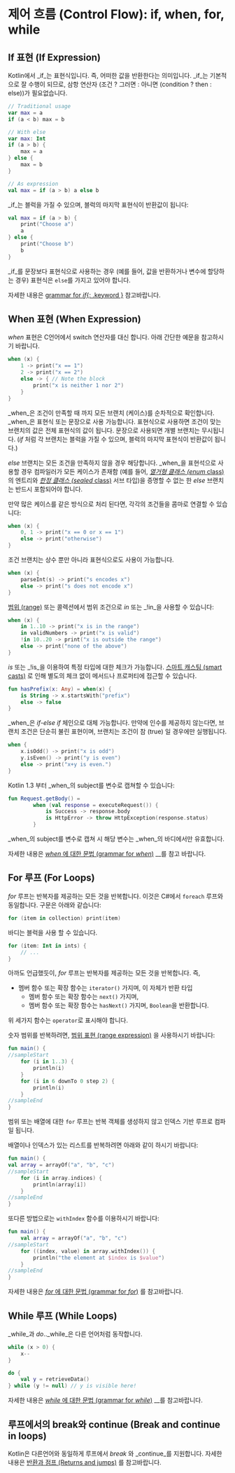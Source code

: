 # 제어 흐름 \(Control Flow\): if, when, for, while

## If 표현 \(If Expression\)

Kotlin에서 _if_는 표현식입니다. 즉, 어떠한 값을 반환한다는 의미입니다. _if_는 기본적으로 잘 수행이 되므로, 삼항 연산자 \(조건 ? 그러면 : 아니면 \(condition ? then : else\)\)가 필요없습니다.

```kotlin
// Traditional usage 
var max = a 
if (a < b) max = b

// With else 
var max: Int
if (a > b) {
    max = a
} else {
    max = b
}

// As expression 
val max = if (a > b) a else b
```

_if_는 블럭을 가질 수 있으며, 블럭의 마지막 표현식이 반환값이 됩니다:

```kotlin
val max = if (a > b) {
    print("Choose a")
    a
} else {
    print("Choose b")
    b
}
```

_if_를 문장보다 표현식으로 사용하는 경우 \(예를 들어, 값을 반환하거나 변수에 할당하는 경우\) 표현식은 `else`를 가지고 있어야 합니다.

자세한 내용은 [grammar for _if_{: .keyword }](https://kotlinlang.org/docs/reference/grammar.html#ifExpression) 참고바랍니다.

## When 표현 \(When Expression\)

_when_ 표현은 C언어에서 switch 연산자를 대신 합니다. 아래 간단한 예문을 참고하시기 바랍니다.

```kotlin
when (x) {
    1 -> print("x == 1")
    2 -> print("x == 2")
    else -> { // Note the block
        print("x is neither 1 nor 2")
    }
}
```

_when_은 조건이 만족할 때 까지 모든 브랜치 \(케이스\)를 순차적으로 확인합니다. _when_은 표현식 또는 문장으로 사용 가능합니다. 표현식으로 사용하면 조건이 맞는 브랜치의 값은 전체 표현식의 값이 됩니다. 문장으로 사용되면 개별 브랜치는 무시됩니다. \(_if_ 처럼 각 브랜치는 블럭을 가질 수 있으며, 블럭의 마지막 표현식이 반환값이 됩니다.\)

_else_ 브랜치는 모든 조건을 만족하지 않을 경우 해당합니다. _when_을 표현석으로 사용할 경우 컴파일러가 모든 케이스가 존재함 \(예를 들어, [_열거형 클래스 \(enum_ class\)](../classes-and-objects/class-enum-classes.md) 의 엔트리와 [_한정 클래스 \(sealed_ class\)](../classes-and-objects/class-sealed-classes.md) 서브 타입\)을 증명할 수 없는 한 _else_ 브랜치는 반드시 포함되어야 합니다.

만약 많은 케이스를 같은 방식으로 처리 된다면, 각각의 조건들을 콤마로 연결할 수 있습니다:

```kotlin
when (x) {
    0, 1 -> print("x == 0 or x == 1")
    else -> print("otherwise")
}
```

조건 브랜치는 상수 뿐만 아니라 표현식으로도 사용이 가능합니다.

```kotlin
when (x) {
    parseInt(s) -> print("s encodes x")
    else -> print("s does not encode x")
}
```

[범위 \(range\)](../collections/ranges-and-progressions-1.md) 또는 콜렉션에서 범위 조건으로 _in_ 또는 _!in_을 사용할 수 있습니다:

```kotlin
when (x) {
    in 1..10 -> print("x is in the range")
    in validNumbers -> print("x is valid")
    !in 10..20 -> print("x is outside the range")
    else -> print("none of the above")
}
```

_is_ 또는 _!is_을 이용하여 특정 타입에 대한 체크가 가능합니다. [스마트 캐스팅 \(smart casts\)](https://kotlinlang.org/docs/reference/typecasts.html#smart-casts) 로 인해 별도의 체크 없이 메서드나 프로퍼티에 접근할 수 있습니다.

```kotlin
fun hasPrefix(x: Any) = when(x) {
    is String -> x.startsWith("prefix")
    else -> false
}
```

_when_은 _if_-_else if_ 체인으로 대체 가능합니다. 만약에 인수를 제공하지 않는다면, 브랜치 조건은 단순히 불린 표현이며, 브랜치는 조건이 참 \(true\) 일 경우에만 실행됩니다.

```kotlin
when {
    x.isOdd() -> print("x is odd")
    y.isEven() -> print("y is even")
    else -> print("x+y is even.")
}
```

Kotlin 1.3 부터 _when_의 subject를 변수로 캡쳐할 수 있습니다:

```kotlin
fun Request.getBody() =
        when (val response = executeRequest()) {
            is Success -> response.body
            is HttpError -> throw HttpException(response.status)
        }
```

_when_의 subject를 변수로 캡쳐 시 해당 변수는 _when_의 바디에서만 유효합니다.

자세한 내용은 [_when_ 에 대한 문법 \(grammar for _when_\)](https://kotlinlang.org/docs/reference/grammar.html#whenExpression) __를 참고 바랍니다.

## For 루프 \(For Loops\)

_for_ 루프는 반복자를 제공하는 모든 것을 반복합니다. 이것은 C\#에서 `foreach` 루프와 동일합니다. 구문은 아래와 같습니다:

```kotlin
for (item in collection) print(item)
```

바디는 블럭을 사용 할 수 있습니다.

```kotlin
for (item: Int in ints) {
    // ...
}
```

아까도 언급했듯이, _for_ 루프는 반복자를 제공하는 모든 것을 반복합니다. 즉,

* 멤버 함수 또는 확장 함수는 `iterator()` 가지며, 이 자체가 반환 타입
  * 멤버 함수 또는 확장 함수는 `next()` 가지며,
  * 멤버 함수 또는 확장 함수는 `hasNext()` 가지며, `Boolean`을 반환합니다.

위 세가지 함수는 `operator`로 표시해야 합니다.

숫자 범위를 반복하려면, [범위 표현 \(range expression\)](../collections/ranges-and-progressions-1.md) 을 사용하시기 바랍니다:

```kotlin
fun main() {
//sampleStart
    for (i in 1..3) {
        println(i)
    }
    for (i in 6 downTo 0 step 2) {
        println(i)
    }
//sampleEnd
}
```

범위 또는 배열에 대한 `for` 루프는 반복 객체를 생성하지 않고 인덱스 기반 루프로 컴파일 됩니다.

배열이나 인덱스가 있는 리스트를 반복하려면 아래와 같이 하시기 바랍니다:

```kotlin
fun main() {
val array = arrayOf("a", "b", "c")
//sampleStart
    for (i in array.indices) {
        println(array[i])
    }
//sampleEnd
}
```

또다른 방법으로는 `withIndex` 함수를 이용하시기 바랍니다:

```kotlin
fun main() {
    val array = arrayOf("a", "b", "c")
//sampleStart
    for ((index, value) in array.withIndex()) {
        println("the element at $index is $value")
    }
//sampleEnd
}
```

자세한 내용은 [_for_ 에 대한 문법 \(grammar for _for_\)](https://kotlinlang.org/docs/reference/grammar.html#forStatement) 를 참고바랍니다.

## While 루프 \(While Loops\)

_while_과 _do_.._while_은 다른 언어처럼 동작합니다.

```kotlin
while (x > 0) {
    x--
}

do {
    val y = retrieveData()
} while (y != null) // y is visible here!
```

자세한 내용은 [_while_ 에 대한 문법 \(grammar for _while_\)](https://kotlinlang.org/docs/reference/grammar.html#whileStatement) __를 참고바랍니다.

## 루프에서의 break와 continue \(Break and continue in loops\)

Kotlin은 다른언어와 동일하게 루프에서 _break_ 와 _continue_를 지원합니다. 자세한 내용은 [반환과 점프 \(Returns and jumps\)](returns-and-jumps.md) 를 참고바랍니다.

